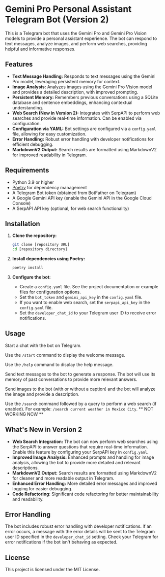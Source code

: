 # Gemini Pro Personal Assistant Telegram Bot (Version 2)

This is a Telegram bot that uses the Gemini Pro and Gemini Pro Vision models to provide a personal assistant experience. The bot can respond to text messages, analyze images, and perform web searches, providing helpful and informative responses.

## Features

*   **Text Message Handling:** Responds to text messages using the Gemini Pro model, leveraging persistent memory for context.
*   **Image Analysis:** Analyzes images using the Gemini Pro Vision model and provides a detailed description, with improved prompting.
*   **Persistent Memory:** Remembers previous conversations using a SQLite database and sentence embeddings, enhancing contextual understanding.
*   **Web Search (New in Version 2):** Integrates with SerpAPI to perform web searches and provide real-time information.  Can be enabled via configuration.
*   **Configuration via YAML:**  Bot settings are configured via a `config.yaml` file, allowing for easy customization.
*   **Error Handling:** Robust error handling with developer notifications for efficient debugging.
*   **MarkdownV2 Output:** Search results are formatted using MarkdownV2 for improved readability in Telegram.

## Requirements

*   Python 3.9 or higher
*   [Poetry](https://python-poetry.org/) for dependency management
*   A Telegram Bot token (obtained from BotFather on Telegram)
*   A Google Gemini API key (enable the Gemini API in the Google Cloud Console)
*   A SerpAPI API key (optional, for web search functionality)

## Installation

1.  **Clone the repository:**

    ```bash
    git clone [repository URL]
    cd [repository directory]
    ```

2.  **Install dependencies using Poetry:**

    ```bash
    poetry install
    ```

3.  **Configure the bot:**

    *   Create a `config.yaml` file.  See the project documentation or example files for configuration options.
    *   Set the `bot_token` and `gemini_api_key` in the `config.yaml` file.
    *   If you want to enable web search, set the `serpapi_api_key` in the `config.yaml` file.
    *   Set the `developer_chat_id` to your Telegram user ID to receive error notifications.



## Usage

Start a chat with the bot on Telegram.

Use the `/start` command to display the welcome message.

Use the `/help` command to display the help message.

Send text messages to the bot to generate a response. The bot will use its memory of past conversations to provide more relevant answers.

Send images to the bot (with or without a caption) and the bot will analyze the image and provide a description.

Use the `/search` command followed by a query to perform a web search (if enabled). For example: `/search current weather in Mexico City`. ** NOT WORKING NOW **

## What's New in Version 2

*   **Web Search Integration:** The bot can now perform web searches using the SerpAPI to answer questions that require real-time information.  Enable this feature by configuring your SerpAPI key in `config.yaml`.
*   **Improved Image Analysis:** Enhanced prompts and handling for image analysis, allowing the bot to provide more detailed and relevant descriptions.
*   **MarkdownV2 Output:** Search results are formatted using MarkdownV2 for cleaner and more readable output in Telegram.
*   **Enhanced Error Handling:** More detailed error messages and improved logging for easier debugging.
*   **Code Refactoring:**  Significant code refactoring for better maintainability and readability.

## Error Handling

The bot includes robust error handling with developer notifications. If an error occurs, a message with the error details will be sent to the Telegram user ID specified in the `developer_chat_id` setting. Check your Telegram for error notifications if the bot isn't behaving as expected.

## License

This project is licensed under the MIT License.